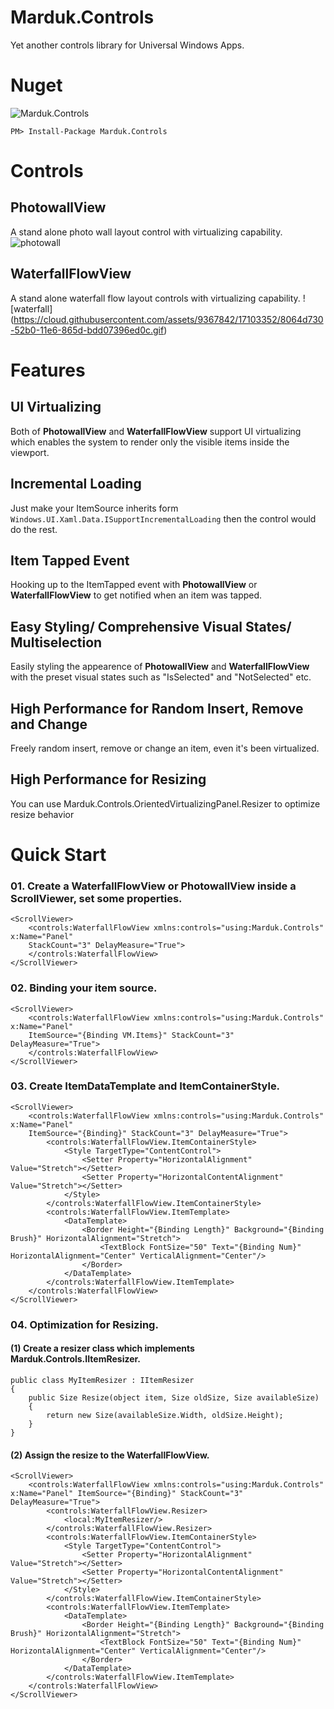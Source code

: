 # Marduk.Controls
Yet another controls library for Universal Windows Apps.

# Nuget
![Marduk.Controls](https://www.nuget.org/packages/Marduk.Controls/)

```
PM> Install-Package Marduk.Controls
```

# Controls
## PhotowallView
A stand alone photo wall layout control with virtualizing capability.
![photowall](https://cloud.githubusercontent.com/assets/9367842/17103395/aeb31994-52b0-11e6-85a0-810188084535.gif)

## WaterfallFlowView
A stand alone waterfall flow layout controls with virtualizing capability.
![waterfall]
(https://cloud.githubusercontent.com/assets/9367842/17103352/8064d730-52b0-11e6-865d-bdd07396ed0c.gif)

# Features
## UI Virtualizing
Both of **PhotowallView** and **WaterfallFlowView** support UI virtualizing which enables the system to render only the visible items inside the viewport.

## Incremental Loading
Just make your ItemSource inherits form `Windows.UI.Xaml.Data.ISupportIncrementalLoading` then the control would do the rest.

## Item Tapped Event
Hooking up to the ItemTapped event with **PhotowallView** or **WaterfallFlowView** to get notified when an item was tapped.

## Easy Styling/ Comprehensive Visual States/ Multiselection
Easily styling the appearence of **PhotowallView** and **WaterfallFlowView** with the preset visual states such as "IsSelected" and "NotSelected" etc.

## High Performance for Random Insert, Remove and Change
Freely random insert, remove or change an item, even it's been virtualized. 

## High Performance for Resizing
You can use Marduk.Controls.OrientedVirtualizingPanel.Resizer to optimize resize behavior


# Quick Start
### 01. Create a WaterfallFlowView or PhotowallView inside a ScrollViewer, set some properties.

```XAML
<ScrollViewer>
    <controls:WaterfallFlowView xmlns:controls="using:Marduk.Controls" x:Name="Panel" 
    StackCount="3" DelayMeasure="True">
    </controls:WaterfallFlowView>
</ScrollViewer>
```

### 02. Binding your item source.

```XAML
<ScrollViewer>
    <controls:WaterfallFlowView xmlns:controls="using:Marduk.Controls" x:Name="Panel" 
    ItemSource="{Binding VM.Items}" StackCount="3" DelayMeasure="True">
    </controls:WaterfallFlowView>
</ScrollViewer>
```

### 03. Create ItemDataTemplate and ItemContainerStyle.

```XAML
<ScrollViewer>
    <controls:WaterfallFlowView xmlns:controls="using:Marduk.Controls" x:Name="Panel" 
    ItemSource="{Binding}" StackCount="3" DelayMeasure="True">
        <controls:WaterfallFlowView.ItemContainerStyle>
            <Style TargetType="ContentControl">
                <Setter Property="HorizontalAlignment" Value="Stretch"></Setter>
                <Setter Property="HorizontalContentAlignment" Value="Stretch"></Setter>
            </Style>
        </controls:WaterfallFlowView.ItemContainerStyle>
        <controls:WaterfallFlowView.ItemTemplate>
            <DataTemplate>
                <Border Height="{Binding Length}" Background="{Binding Brush}" HorizontalAlignment="Stretch">
                    <TextBlock FontSize="50" Text="{Binding Num}" HorizontalAlignment="Center" VerticalAlignment="Center"/>
                </Border>
            </DataTemplate>
        </controls:WaterfallFlowView.ItemTemplate>
    </controls:WaterfallFlowView>
</ScrollViewer>
```

### 04. Optimization for Resizing.
#### (1) Create a resizer class which implements Marduk.Controls.IItemResizer.

```CSharp
public class MyItemResizer : IItemResizer
{
    public Size Resize(object item, Size oldSize, Size availableSize)
    {
        return new Size(availableSize.Width, oldSize.Height);
    }
}
```
#### (2) Assign the resize to the WaterfallFlowView.

```XAML
<ScrollViewer>
    <controls:WaterfallFlowView xmlns:controls="using:Marduk.Controls" x:Name="Panel" ItemSource="{Binding}" StackCount="3" DelayMeasure="True">
        <controls:WaterfallFlowView.Resizer>
            <local:MyItemResizer/>
        </controls:WaterfallFlowView.Resizer>
        <controls:WaterfallFlowView.ItemContainerStyle>
            <Style TargetType="ContentControl">
                <Setter Property="HorizontalAlignment" Value="Stretch"></Setter>
                <Setter Property="HorizontalContentAlignment" Value="Stretch"></Setter>
            </Style>
        </controls:WaterfallFlowView.ItemContainerStyle>
        <controls:WaterfallFlowView.ItemTemplate>
            <DataTemplate>
                <Border Height="{Binding Length}" Background="{Binding Brush}" HorizontalAlignment="Stretch">
                    <TextBlock FontSize="50" Text="{Binding Num}" HorizontalAlignment="Center" VerticalAlignment="Center"/>
                </Border>
            </DataTemplate>
        </controls:WaterfallFlowView.ItemTemplate>
    </controls:WaterfallFlowView>
</ScrollViewer>
```
